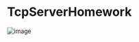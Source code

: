# TcpServerHomework
![image](https://user-images.githubusercontent.com/88096797/127342010-00121031-15ee-4d1e-a4b0-4da2a13c2bd5.png)

